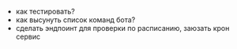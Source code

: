 - как тестировать?
- как высунуть список команд бота?
- сделать эндпоинт для проверки по расписанию, заюзать крон сервис


